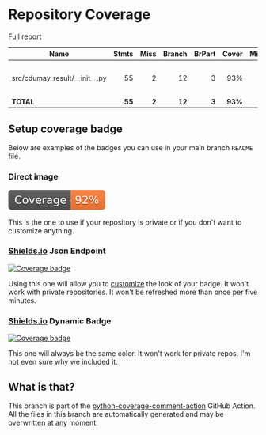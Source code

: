 # Repository Coverage

[Full report](https://htmlpreview.github.io/?https://github.com/cdumay/cdumay-result/blob/python-coverage-comment-action-data/htmlcov/index.html)

| Name                               |    Stmts |     Miss |   Branch |   BrPart |   Cover |   Missing |
|----------------------------------- | -------: | -------: | -------: | -------: | ------: | --------: |
| src/cdumay\_result/\_\_init\_\_.py |       55 |        2 |       12 |        3 |     93% |106, 113, 114->116 |
|                          **TOTAL** |   **55** |    **2** |   **12** |    **3** | **93%** |           |


## Setup coverage badge

Below are examples of the badges you can use in your main branch `README` file.

### Direct image

[![Coverage badge](https://raw.githubusercontent.com/cdumay/cdumay-result/python-coverage-comment-action-data/badge.svg)](https://htmlpreview.github.io/?https://github.com/cdumay/cdumay-result/blob/python-coverage-comment-action-data/htmlcov/index.html)

This is the one to use if your repository is private or if you don't want to customize anything.

### [Shields.io](https://shields.io) Json Endpoint

[![Coverage badge](https://img.shields.io/endpoint?url=https://raw.githubusercontent.com/cdumay/cdumay-result/python-coverage-comment-action-data/endpoint.json)](https://htmlpreview.github.io/?https://github.com/cdumay/cdumay-result/blob/python-coverage-comment-action-data/htmlcov/index.html)

Using this one will allow you to [customize](https://shields.io/endpoint) the look of your badge.
It won't work with private repositories. It won't be refreshed more than once per five minutes.

### [Shields.io](https://shields.io) Dynamic Badge

[![Coverage badge](https://img.shields.io/badge/dynamic/json?color=brightgreen&label=coverage&query=%24.message&url=https%3A%2F%2Fraw.githubusercontent.com%2Fcdumay%2Fcdumay-result%2Fpython-coverage-comment-action-data%2Fendpoint.json)](https://htmlpreview.github.io/?https://github.com/cdumay/cdumay-result/blob/python-coverage-comment-action-data/htmlcov/index.html)

This one will always be the same color. It won't work for private repos. I'm not even sure why we included it.

## What is that?

This branch is part of the
[python-coverage-comment-action](https://github.com/marketplace/actions/python-coverage-comment)
GitHub Action. All the files in this branch are automatically generated and may be
overwritten at any moment.